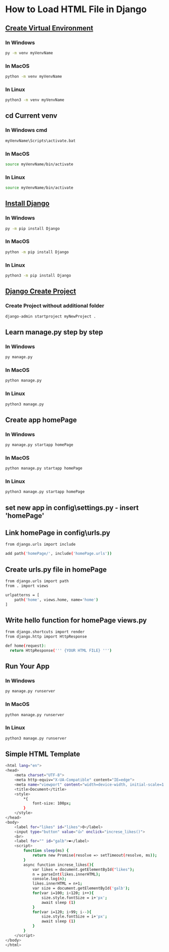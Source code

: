 # How to Load HTML File in Django

## <a href="https://www.w3schools.com/django/django_create_virtual_environment.php">Create Virtual Environment</a>
### In Windows
```bash
py -m venv myVenvName
```
### In MacOS
```bash
python -m venv myVenvName
```
### In Linux
```bash
python3 -m venv myVenvName
```

## cd Current venv
### In Windows cmd
```bash
myVenvName\Scripts\activate.bat
```
### In MacOS
```bash
source myVenvName/bin/activate
```
### In Linux
```bash
source myVenvName/bin/activate
```

## <a href="https://www.w3schools.com/django/django_install_django.php">Install Django</a>
### In Windows
```bash
py -m pip install Django
```
### In MacOS
```bash
python -m pip install Django
```
### In Linux
```bash
python3 -m pip install Django
```

## <a href="https://www.w3schools.com/django/django_create_project.php">Django Create Project</a>
### Create Project without additional folder
```bash
django-admin startproject myNewProject .
```

## Learn manage.py step by step
### In Windows
```bash
py manage.py
```

### In MacOS
```bash
python manage.py
```

### In Linux
```bash
python3 manage.py
```

## Create app homePage
### In Windows
```bash
py manage.py startapp homePage
```
### In MacOS
```bash
python manage.py startapp homePage
```
### In Linux
```bash
python3 manage.py startapp homePage
```

## set new app in config\settings.py - insert 'homePage'

## Link homePage in config\urls.py
```bash
from django.urls import include
```
```bash
add path('homePage/', include('homePage.urls'))
```


## Create urls.py file in homePage
```bash
from django.urls import path
from . import views

urlpatterns = [
    path('home', views.home, name='home')
]
```

## Write hello function for homePage views.py
```bash
from django.shortcuts import render
from django.http import HttpResponse

def home(request):
  return HttpResponse(''' {YOUR HTML FILE} ''')
```

## Run Your App
### In Windows
```bash
py manage.py runserver
```
### In MacOS
```bash
python manage.py runserver
```
### In Linux
```bash
python3 manage.py runserver
```

## Simple HTML Template
```bash
<html lang="en">
<head>
    <meta charset="UTF-8">
    <meta http-equiv="X-UA-Compatible" content="IE=edge">
    <meta name="viewport" content="width=device-width, initial-scale=1.0">
    <title>Document</title>
    <style>
        *{
            font-size: 100px;
        }
    </style>
</head>
<body>
    <label for="likes" id="likes">0</label>
    <input type="button" value="👍" onclick="increse_likes()">
    <br>
    <label for="" id="galb">❤️</label>
    <script>
        function sleep(ms) {
            return new Promise(resolve => setTimeout(resolve, ms));
        }
        async function increse_likes(){
            var likes = document.getElementById("likes");
            n = parseInt(likes.innerHTML);
            console.log(n);
            likes.innerHTML = n+1;
            var size = document.getElementById('galb');
            for(var i=100; i<120; i++){
                size.style.fontSize = i+'px';
                await sleep (1)
            }
            for(var i=120; i>99; i--){
                size.style.fontSize = i+'px';
                await sleep (1)
            }
        }
    </script>
</body>
</html>
```

